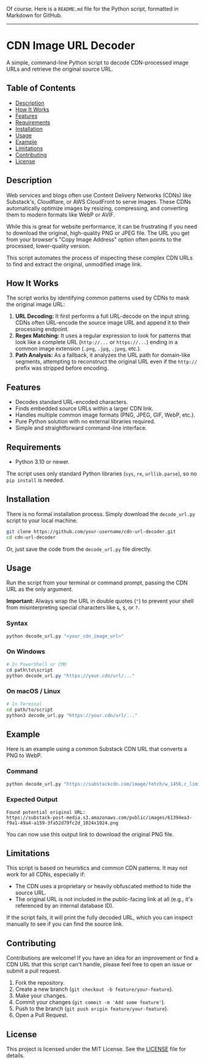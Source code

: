 Of course. Here is a `README.md` file for the Python script, formatted in Markdown for GitHub.

---

# CDN Image URL Decoder

A simple, command-line Python script to decode CDN-processed image URLs and retrieve the original source URL.

## Table of Contents
- [Description](#description)
- [How It Works](#how-it-works)
- [Features](#features)
- [Requirements](#requirements)
- [Installation](#installation)
- [Usage](#usage)
- [Example](#example)
- [Limitations](#limitations)
- [Contributing](#contributing)
- [License](#license)

## Description

Web services and blogs often use Content Delivery Networks (CDNs) like Substack's, Cloudflare, or AWS CloudFront to serve images. These CDNs automatically optimize images by resizing, compressing, and converting them to modern formats like WebP or AVIF.

While this is great for website performance, it can be frustrating if you need to download the original, high-quality PNG or JPEG file. The URL you get from your browser's "Copy Image Address" option often points to the processed, lower-quality version.

This script automates the process of inspecting these complex CDN URLs to find and extract the original, unmodified image link.

## How It Works

The script works by identifying common patterns used by CDNs to mask the original image URL:

1.  **URL Decoding:** It first performs a full URL-decode on the input string. CDNs often URL-encode the source image URL and append it to their processing endpoint.
2.  **Regex Matching:** It uses a regular expression to look for patterns that look like a complete URL (`http://...` or `https://...`) ending in a common image extension (`.png`, `.jpg`, `.jpeg`, etc.).
3.  **Path Analysis:** As a fallback, it analyzes the URL path for domain-like segments, attempting to reconstruct the original URL even if the `http://` prefix was stripped before encoding.

## Features

-   Decodes standard URL-encoded characters.
-   Finds embedded source URLs within a larger CDN link.
-   Handles multiple common image formats (PNG, JPEG, GIF, WebP, etc.).
-   Pure Python solution with no external libraries required.
-   Simple and straightforward command-line interface.

## Requirements

-   Python 3.10 or newer.

The script uses only standard Python libraries (`sys`, `re`, `urllib.parse`), so no `pip install` is needed.

## Installation

There is no formal installation process. Simply download the `decode_url.py` script to your local machine.

```bash
git clone https://github.com/your-username/cdn-url-decoder.git
cd cdn-url-decoder
```
Or, just save the code from the `decode_url.py` file directly.

## Usage

Run the script from your terminal or command prompt, passing the CDN URL as the only argument.

**Important:** Always wrap the URL in double quotes (`"`) to prevent your shell from misinterpreting special characters like `&`, `$`, or `?`.

### Syntax
```bash
python decode_url.py "<your_cdn_image_url>"
```

### On Windows
```powershell
# In PowerShell or CMD
cd path\to\script
python decode_url.py "https://your.cdn/url/..."
```

### On macOS / Linux
```bash
# In Terminal
cd path/to/script
python3 decode_url.py "https://your.cdn/url/..."
```

## Example

Here is an example using a common Substack CDN URL that converts a PNG to WebP.

### Command
```bash
python decode_url.py "https://substackcdn.com/image/fetch/w_1456,c_limit,f_webp,q_auto:good,fl_progressive:steep/https%3A%2F%2Fsubstack-post-media.s3.amazonaws.com%2Fpublic%2Fimages%2F61394ea3-f9a1-49a4-a159-3fa52d79fc2d_1024x1024.png"
```

### Expected Output
```
Found potential original URL:
https://substack-post-media.s3.amazonaws.com/public/images/61394ea3-f9a1-49a4-a159-3fa52d79fc2d_1024x1024.png
```
You can now use this output link to download the original PNG file.

## Limitations

This script is based on heuristics and common CDN patterns. It may not work for all CDNs, especially if:
-   The CDN uses a proprietary or heavily obfuscated method to hide the source URL.
-   The original URL is not included in the public-facing link at all (e.g., it's referenced by an internal database ID).

If the script fails, it will print the fully decoded URL, which you can inspect manually to see if you can find the source link.

## Contributing

Contributions are welcome! If you have an idea for an improvement or find a CDN URL that this script can't handle, please feel free to open an issue or submit a pull request.

1.  Fork the repository.
2.  Create a new branch (`git checkout -b feature/your-feature`).
3.  Make your changes.
4.  Commit your changes (`git commit -m 'Add some feature'`).
5.  Push to the branch (`git push origin feature/your-feature`).
6.  Open a Pull Request.

## License

This project is licensed under the MIT License. See the [LICENSE](LICENSE) file for details.
